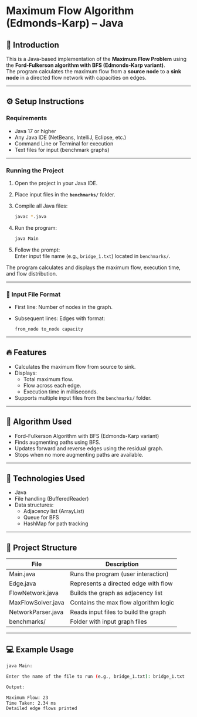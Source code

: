 # Maximum Flow Algorithm (Edmonds-Karp) – Java

## 📖 Introduction
This is a Java-based implementation of the **Maximum Flow Problem** using the **Ford-Fulkerson algorithm with BFS (Edmonds-Karp variant)**.  
The program calculates the maximum flow from a **source node** to a **sink node** in a directed flow network with capacities on edges.

---

## ⚙️ Setup Instructions

### Requirements
- Java 17 or higher
- Any Java IDE (NetBeans, IntelliJ, Eclipse, etc.)
- Command Line or Terminal for execution
- Text files for input (benchmark graphs)

---

### Running the Project
1. Open the project in your Java IDE.  
2. Place input files in the **`benchmarks/`** folder.  
3. Compile all Java files:

    ```bash
    javac *.java
    ```
5. Run the program:

    ```bash
    java Main
    ```
7. Follow the prompt:  
   Enter input file name (e.g., `bridge_1.txt`) located in `benchmarks/`.

The program calculates and displays the maximum flow, execution time, and flow distribution.

---

### 🔗 Input File Format
- First line: Number of nodes in the graph.
- Subsequent lines: Edges with format:

    ```
    from_node to_node capacity
    ```

---

## 🔥 Features
- Calculates the maximum flow from source to sink.
- Displays:
  - Total maximum flow.
  - Flow across each edge.
  - Execution time in milliseconds.
- Supports multiple input files from the `benchmarks/` folder.

---

## 🧠 Algorithm Used
- Ford-Fulkerson Algorithm with BFS (Edmonds-Karp variant)
- Finds augmenting paths using BFS.
- Updates forward and reverse edges using the residual graph.
- Stops when no more augmenting paths are available.

---

## 📂 Technologies Used
- Java
- File handling (BufferedReader)
- Data structures:
  - Adjacency list (ArrayList)
  - Queue for BFS
  - HashMap for path tracking

---

## 🚀 Project Structure

| File              | Description                         |
|-------------------|-----------------------------------|
| Main.java         | Runs the program (user interaction) |
| Edge.java         | Represents a directed edge with flow |
| FlowNetwork.java  | Builds the graph as adjacency list |
| MaxFlowSolver.java| Contains the max flow algorithm logic |
| NetworkParser.java| Reads input files to build the graph |
| benchmarks/       | Folder with input graph files      |

---

## 💻 Example Usage
```bash
java Main:

Enter the name of the file to run (e.g., bridge_1.txt): bridge_1.txt

Output:

Maximum Flow: 23
Time Taken: 2.34 ms
Detailed edge flows printed



